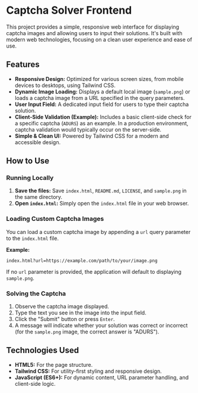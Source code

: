 # Captcha Solver Frontend

This project provides a simple, responsive web interface for displaying captcha images and allowing users to input their solutions. It's built with modern web technologies, focusing on a clean user experience and ease of use.

## Features

*   **Responsive Design:** Optimized for various screen sizes, from mobile devices to desktops, using Tailwind CSS.
*   **Dynamic Image Loading:** Displays a default local image (`sample.png`) or loads a captcha image from a URL specified in the query parameters.
*   **User Input Field:** A dedicated input field for users to type their captcha solution.
*   **Client-Side Validation (Example):** Includes a basic client-side check for a specific captcha (`ADURS`) as an example. In a production environment, captcha validation would typically occur on the server-side.
*   **Simple & Clean UI:** Powered by Tailwind CSS for a modern and accessible design.

## How to Use

### Running Locally

1.  **Save the files:** Save `index.html`, `README.md`, `LICENSE`, and `sample.png` in the same directory.
2.  **Open `index.html`:** Simply open the `index.html` file in your web browser.

### Loading Custom Captcha Images

You can load a custom captcha image by appending a `url` query parameter to the `index.html` file.

**Example:**

`index.html?url=https://example.com/path/to/your/image.png`

If no `url` parameter is provided, the application will default to displaying `sample.png`.

### Solving the Captcha

1.  Observe the captcha image displayed.
2.  Type the text you see in the image into the input field.
3.  Click the "Submit" button or press `Enter`.
4.  A message will indicate whether your solution was correct or incorrect (for the `sample.png` image, the correct answer is "ADURS").

## Technologies Used

*   **HTML5:** For the page structure.
*   **Tailwind CSS:** For utility-first styling and responsive design.
*   **JavaScript (ES6+):** For dynamic content, URL parameter handling, and client-side logic.